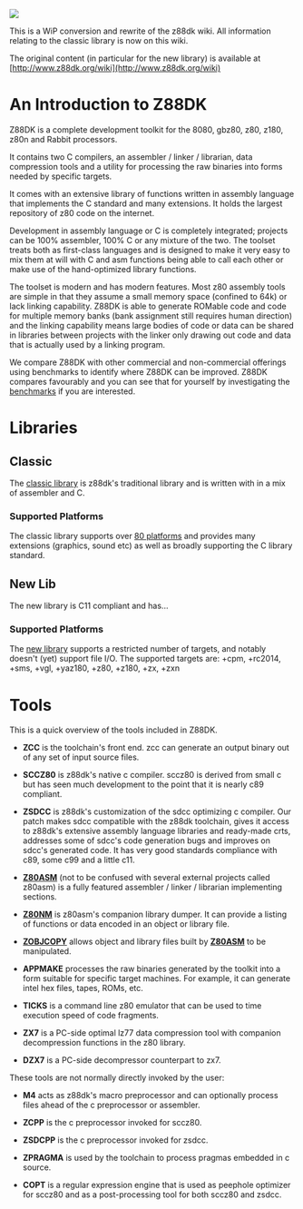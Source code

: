 ![](https://raw.githubusercontent.com/wiki/z88dk/z88dk/images/logo.gif)

This is a WiP conversion and rewrite of the z88dk wiki. All information relating to the classic library is now on this wiki.

The original content (in particular for the new library) is available at [http://www.z88dk.org/wiki](http://www.z88dk.org/wiki)

# An Introduction to Z88DK

Z88DK is a complete development toolkit for the 8080, gbz80, z80, z180, z80n and Rabbit processors.

It contains two C compilers, an assembler / linker / librarian, data compression tools and a utility for processing the raw binaries into forms needed by specific targets.

It comes with an extensive library of functions written in assembly language that implements the C standard and many extensions.  It holds the largest repository of z80 code on the internet.

Development in assembly language or C is completely integrated; projects can be 100% assembler, 100% C or any mixture of the two.  The toolset treats both as first-class languages and is designed to make it very easy to mix them at will with C and asm functions being able to call each other or make use of the hand-optimized library functions.

The toolset is modern and has modern features.  Most z80 assembly tools are simple in that they assume a small memory space (confined to 64k) or lack linking capability.  Z88DK is able to generate ROMable code and code for multiple memory banks (bank assignment still requires human direction) and the linking capability means large bodies of code or data can be shared in libraries between projects with the linker only drawing out code and data that is actually used by a linking program.

We compare Z88DK with other commercial and non-commercial offerings using benchmarks to identify where Z88DK can be improved.  Z88DK compares favourably and you can see that for yourself by investigating the [benchmarks](https://github.com/z88dk/z88dk/tree/master/libsrc/_DEVELOPMENT/EXAMPLES/benchmarks) if you are interested.

#  Libraries

## Classic

The [classic library](Classic-Overview) is z88dk's traditional library and is written with in a mix of assembler and C.

### Supported Platforms

The classic library supports over [80 platforms](Platform) and provides many extensions (graphics, sound etc) as well as broadly supporting the C library standard.

## New Lib

The new library is C11 compliant and has...

### Supported Platforms

The [new library](Newlib-Overview) supports a restricted number of targets, and notably doesn't (yet) support file I/O. The supported targets are: +cpm, +rc2014, +sms, +vgl, +yaz180, +z80, +z180, +zx, +zxn

#  Tools

This is a quick overview of the tools included in Z88DK.

* **ZCC** is the toolchain's front end. zcc can generate an output binary out of any set of input source files.

* **SCCZ80** is z88dk's native c compiler. sccz80 is derived from small c but has seen much development to the point that it is nearly c89 compliant.

* **ZSDCC** is z88dk's customization of the sdcc optimizing c compiler. Our patch makes sdcc compatible with the z88dk toolchain, gives it access to z88dk's extensive assembly language libraries and ready-made crts, addresses some of sdcc's code generation bugs and improves on sdcc's generated code.  It has very good standards compliance with c89, some c99 and a little c11.

* **[Z80ASM](Tool-z80asm)** (not to be confused with several external projects called z80asm) is a fully featured assembler / linker / librarian implementing sections.

* **[Z80NM](Tool-z80nm)** is z80asm's companion library dumper. It can provide a listing of functions or data encoded in an object or library file.

* **[ZOBJCOPY](Tool-zobjcopy)** allows object and library files built by **[Z80ASM](Tool-z80asm)** to be manipulated.

* **APPMAKE** processes the raw binaries generated by the toolkit into a form suitable for specific target machines. For example, it can generate intel hex files, tapes, ROMs, etc.

* **TICKS** is a command line z80 emulator that can be used to time execution speed of code fragments.

* **ZX7** is a PC-side optimal lz77 data compression tool with companion decompression functions in the z80 library.

* **DZX7** is a PC-side decompressor counterpart to zx7.

These tools are not normally directly invoked by the user:

* **M4** acts as z88dk's macro preprocessor and can optionally process files ahead of the c preprocessor or assembler.

* **ZCPP** is the c preprocessor invoked for sccz80.

* **ZSDCPP** is the c preprocessor invoked for zsdcc.

* **ZPRAGMA** is used by the toolchain to process pragmas embedded in c source.

* **COPT** is a regular expression engine that is used as peephole optimizer for sccz80 and as a post-processing tool for both sccz80 and zsdcc.